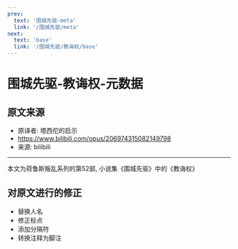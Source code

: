 ```yaml
---
prev:
  text: '围城先驱-meta'
  link: '/围城先驱/meta'
next:
  text: 'base'
  link: '/围城先驱/教诲权/base'
---
```


# 围城先驱-教诲权-元数据

## 原文来源

+ 原译者: 塔西佗的启示
+ <https://www.bilibili.com/opus/206974315082149798>
+ 来源: bilibili

--------

本文为荷鲁斯叛乱系列的第52部, 小说集《围城先驱》中的《教诲权》

## 对原文进行的修正

+ 替换人名
+ 修正标点
+ 添加分隔符
+ 转换注释为脚注
